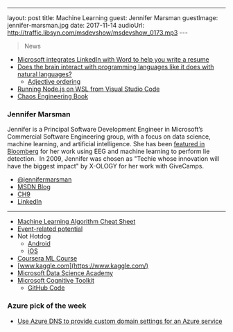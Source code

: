 ---
layout: post
title: Machine Learning
guest:  Jennifer Marsman
guestImage: jennifer-marsman.jpg
date: 2017-11-14
audioUrl: http://traffic.libsyn.com/msdevshow/msdevshow_0173.mp3
--- 

> News

 - [Microsoft integrates LinkedIn with Word to help you write a resume](https://www.theverge.com/2017/11/8/16622718/microsoft-word-linkedin-integration-resume-assistant-feature)
 - [Does the brain interact with programming languages like it does with natural languages?](https://www.reddit.com/r/askscience/comments/7bmjs6/does_the_brain_interact_with_programming/)
    - [Adjective ordering](http://dictionary.cambridge.org/grammar/british-grammar/about-adjectives-and-adverbs/adjectives-order)
 - [Running Node.js on WSL from Visual Studio Code](https://blogs.msdn.microsoft.com/commandline/2017/10/27/running-node-js-on-wsl-from-visual-studio-code/?utm_source=Direct)
 - [Chaos Engineering Book](http://tinyurl.com/ChaosEngineering)

### Jennifer Marsman

Jennifer is a Principal Software Development Engineer in  Microsoft’s Commercial Software Engineering group, with a focus on data science, machine learning, and artificial intelligence. She has been [featured in Bloomberg](https://www.bloomberg.com/news/articles/2016-02-22/inside-the-new-microsoft-where-lie-detection-is-a-killer-app) for her work using EEG and machine learning to perform lie detection.  In 2009, Jennifer was chosen as "Techie whose innovation will have the biggest impact" by X-OLOGY for her work with GiveCamps.

 - [@jennifermarsman](https://twitter.com/jennifermarsman)
 - [MSDN Blog](https://blogs.msdn.microsoft.com/jennifer/)
 - [CH9](https://channel9.msdn.com/Events/Speakers/Jennifer-Marsman)
 - [LinkedIn](https://www.linkedin.com/in/jennifermarsman/)

--------------------------------------------------------------------------------

 - [Machine Learning Algorithm Cheat Sheet](https://docs.microsoft.com/en-us/azure/machine-learning/studio/algorithm-cheat-sheet)
 - [Event-related potential](https://en.wikipedia.org/wiki/Event-related_potential)
 - Not Hotdog
    - [Android](https://play.google.com/store/apps/details?id=com.seefoodtechnologies.nothotdog)
    - [iOS](https://itunes.apple.com/us/app/not-hotdog/id1212457521?mt=8)
 - [Coursera ML Course](https://www.coursera.org/specializations/machine-learning)
 - [www.kaggle.com](https://www.kaggle.com/)
 - [Microsoft Data Science Academy](https://academy.microsoft.com/en-us/professional-program/tracks/data-science/)
 - [Microsoft Cognitive Toolkit](https://www.microsoft.com/en-us/cognitive-toolkit/)
    - [GitHub Code](https://github.com/Microsoft/CNTK)


### Azure pick of the week

 - [Use Azure DNS to provide custom domain settings for an Azure service](https://docs.microsoft.com/en-us/azure/dns/dns-custom-domain)
